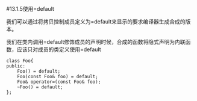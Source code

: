 #13.1.5使用=default

我们可以通过将拷贝控制成员定义为=default来显示的要求编译器生成合成的版本。

我们在类内调用=default修饰成员的声明时候，合成的函数将隐式声明为内联函数，应该只对成员的类定义使用=default

```
class Foo{
public:
    Foo() = default;
    Foo(const Foo& foo) = default;
    Foo& operator=(const Foo& foo);
    ~Foo() = default;
};
```